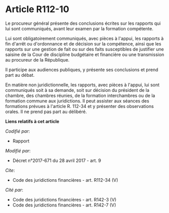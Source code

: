 # Article R112-10

Le procureur général présente des conclusions écrites sur les rapports qui lui sont communiqués, avant leur examen par la
formation compétente. 

Lui sont obligatoirement communiqués, avec pièces à l'appui, les rapports à fin d'arrêt ou d'ordonnance et de décision sur la
compétence, ainsi que les rapports sur une gestion de fait ou sur des faits susceptibles de justifier une saisine de la Cour
de discipline budgétaire et financière ou une transmission au procureur de la République. 

Il participe aux audiences publiques, y présente ses conclusions et prend part au débat. 

En matière non juridictionnelle, les rapports, avec pièces à l'appui, lui sont communiqués soit à sa demande, soit sur
décision du président de la chambre, des chambres réunies, de la formation interchambres ou de la formation commune aux
juridictions. Il peut assister aux séances des formations prévues à l'article R. 112-34 et y présenter des observations
orales. Il ne prend pas part au délibéré.

**Liens relatifs à cet article**

_Codifié par_:

  - Rapport

_Modifié par_:

  - Décret n°2017-671 du 28 avril 2017 - art. 9

_Cite_:

  - Code des juridictions financières - art. R112-34 (V)

_Cité par_:

  - Code des juridictions financières - art. R142-3 (V)
  - Code des juridictions financières - art. R142-7 (V)
